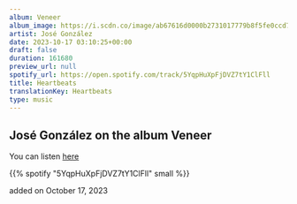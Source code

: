 ```yaml
---
album: Veneer
album_image: https://i.scdn.co/image/ab67616d0000b2731017779b8f5fe0ccd77bf886
artist: José González
date: 2023-10-17 03:10:25+00:00
draft: false
duration: 161680
preview_url: null
spotify_url: https://open.spotify.com/track/5YqpHuXpFjDVZ7tY1ClFll
title: Heartbeats
translationKey: Heartbeats
type: music
---
```


## José González on the album Veneer

You can listen [here](https://open.spotify.com/track/5YqpHuXpFjDVZ7tY1ClFll)

{{% spotify "5YqpHuXpFjDVZ7tY1ClFll" small %}}

added on October 17, 2023